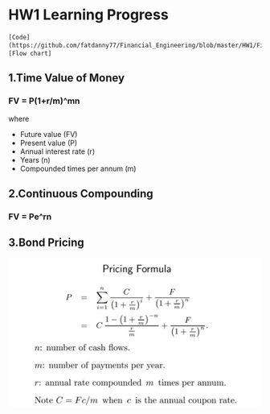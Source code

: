 # HW1 Learning Progress

    [Code](https://github.com/fatdanny77/Financial_Engineering/blob/master/HW1/Finance%20Engineering%20HW1_ver5.ipynb)
    [Flow chart]

## 1.Time Value of Money
### **FV = P(1+r/m)^mn**
  
where
* Future value (FV)
* Present value (P)
* Annual interest rate (r)
* Years (n)
* Compounded times per annum (m)

## 2.Continuous Compounding
### **FV = Pe^rn**

## 3.Bond Pricing 
![GITHUB](https://github.com/fatdanny77/Financial_Engineering/blob/master/HW1/%E6%9C%AA%E5%91%BD%E5%90%8D.jpg)

